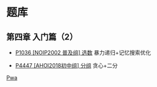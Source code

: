 # 题库

## 第四章 入门篇（2）

- [P1036 [NOIP2002 普及组] 选数](.\第四章-入门篇（2）\P1036[NOIP2002普及组]选数.md) 暴力递归+记忆搜索优化

- [P4447 [AHOI2018初中组] 分组](？？？) 贪心+二分

[Pwa](BiJiSuanFa/题库/a/b.md)
